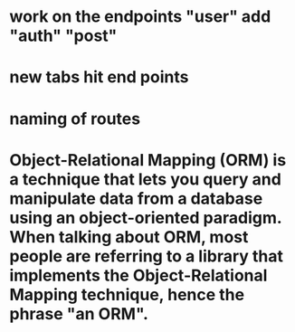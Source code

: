# work on the endpoints "user" add "auth" "post"
# new tabs hit end points
# naming of routes
# Object-Relational Mapping (ORM) is a technique that lets you query and manipulate data from a database using an object-oriented paradigm. When talking about ORM, most people are referring to a library that implements the Object-Relational Mapping technique, hence the phrase "an ORM".